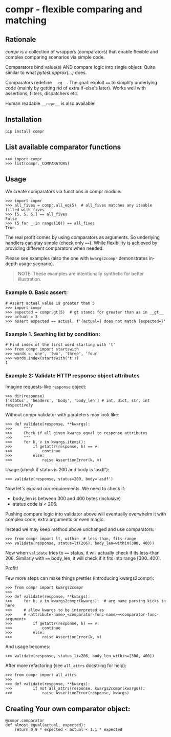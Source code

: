 # compr - flexible comparing and matching


## Rationale
_compr_ is a collection of wrappers (comparators) that enable flexible and complex comparing scenarios via simple code.

Comparators bind value(s) AND compare logic into single object.
Quite similar to what _pytest.approx(...)_ does.

Comparators redefine `__eq__`. The goal: exploit `==` to simplify underlying code (mainly by getting rid of extra if-else's later). Works well with assertions, filters, dispatchers etc.

Human readable `__repr__` is also available!


## Installation
```
pip install compr
```


## List available comparator functions
```
>>> import compr
>>> list(compr._COMPARATORS)
```


## Usage
We create comparators via functions in compr module:
```
>>> import copmr
>>> all_fives = compr.all_eq(5)  # all_fives matches any iteable filled with fives
>>> [5, 5, 6,] == all_fives
False
>>> (5 for _ in range(10)) == all_fives
True
```

The real profit comes by using comparators as arguments.
So underlying handlers can stay simple (check only `==`). While flexibility is achieved by providing different comparators when needed.

Please see examples (also the one with `kwargs2compr` demonstrates in-depth usage scenario).

> NOTE: These examples are intentionally synthetic for better illustration.

### Example 0. Basic assert:
```
# Assert actual value is greater than 5
>>> import compr
>>> expected = compr.gt(5)  # gt stands for greater than as in __gt__
>>> actual = 3
>>> assert expected == actual, f'{actual=} does not match {expected=}'
```

### Example 1. Searhing list by condition:
```
# Find index of the first word starting with 't'
>>> from compr import startswith
>>> words = 'one', 'two', 'three', 'four'
>>> words.index(startswith('t'))
1
```

### Example 2: Validate HTTP response object attributes

Imagine requests-like `response` object:
```
>>> dir(response)
['status', 'headers', 'body', 'body_len'] # int, dict, str, int respectively
```

Without compr validator with parateters may look like:
```
>>> def validate(response, **kwargs):
>>>     """
>>>     Check if all given kwargs equal to response attributes
>>>     """
>>>     for k, v in kwargs.items():
>>>         if getattr(response, k) == v:
>>>             continue
>>>         else:
>>>             raise AssertionError(k, v)
```

Usage (check if status is 200 and body is 'asdf'):
```
>>> validate(response, status=200, body='asdf')
```

Now let's expand our requirements. We need to check if:
* body_len is between 300 and 400 bytes (inclusive)
* status code is < 206.

Pushing compare logic into validator above will eventually overwhelm it with complex
code, extra arguments or even magic.

Instead we may keep method above unchanged and use comparators:
```
>>> from compr import lt, within  # less-than, fits-range
>>> validate(response, status=lt(206), body_len=within(300, 400))
```

Now when `validate` tries to `==` status, it will actually check if its less-than 206.
Similarly with `==` body_len, it will check if it fits into range [300..400].

Profit!

Few more steps can make things prettier (introducing kwargs2compr):
```
>>> from compr import kwargs2compr
>>>
>>> def validate(response, **kwargs):
>>>     for k, v in kwargs2compr(kwargs):  # arg name parsing kicks in here
>>>     # allow kwargs to be interpreted as
>>>     # <attribute-name>_<comparator-func-name>=<comparator-func-argument>
>>>         if getattr(response, k) == v:
>>>             continue
>>>         else:
>>>             raise AssertionError(k, v)
```

And usage becomes:
```
>>> validate(response, status_lt=206, body_len_within=[300, 400])
```

After more refactoring (see `all_attrs` docstring for help):
```
>>> from compr import all_attrs
>>>
>>> def validate(response, **kwargs):
>>>         if not all_attrs(response, kwargs2compr(kwargs)):
>>>             raise AssertionError(response, kwargs)
```


## Creating Your own comparator object:
```
@compr.comparator
def almost_equal(actual, expected):
    return 0.9 * expected < actual < 1.1 * expected
```
